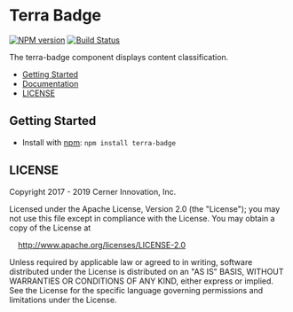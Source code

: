 # Terra Badge

[![NPM version](https://badgen.net/npm/v/terra-badge)](https://www.npmjs.org/package/terra-badge)
[![Build Status](https://badgen.net/travis/cerner/terra-core)](https://travis-ci.org/cerner/terra-core)

The terra-badge component displays content classification.

- [Getting Started](#getting-started)
- [Documentation](https://github.com/cerner/terra-core/tree/master/packages/terra-badge/docs)
- [LICENSE](#license)

## Getting Started

- Install with [npm](https://www.npmjs.com): `npm install terra-badge`

## LICENSE

Copyright 2017 - 2019 Cerner Innovation, Inc.

Licensed under the Apache License, Version 2.0 (the "License"); you may not use this file except in compliance with the License. You may obtain a copy of the License at

&nbsp;&nbsp;&nbsp;&nbsp;http://www.apache.org/licenses/LICENSE-2.0

Unless required by applicable law or agreed to in writing, software distributed under the License is distributed on an "AS IS" BASIS, WITHOUT WARRANTIES OR CONDITIONS OF ANY KIND, either express or implied. See the License for the specific language governing permissions and limitations under the License.

